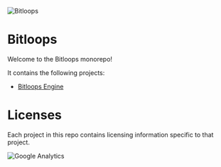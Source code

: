 ![Bitloops](https://bitloops.com/assets/img/bitloops-logo_320x80.png)

# Bitloops

Welcome to the Bitloops monorepo! 

It contains the following projects: 

- [Bitloops Engine](https://github.com/bitloops/bitloops/tree/main/bitloops-engine)

# Licenses

Each project in this repo contains licensing information specific to that project. 

![Google Analytics](https://www.google-analytics.com/collect?v=1&t=pageview&ec=repo&ea=open&dp=bitloops%2Fbitloops%2FREADME.md&dt=Bitloops%20%20README.md&tid=UA-160003534-1&cid=0)
